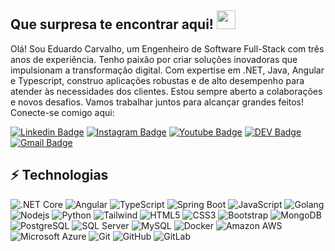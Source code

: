## Que surpresa te encontrar aqui! <img src="https://raw.githubusercontent.com/aemmadi/aemmadi/master/wave.gif" width="30">

Olá! Sou Eduardo Carvalho, um Engenheiro de Software Full-Stack com três anos de experiência. Tenho paixão por criar soluções inovadoras que impulsionam a transformação digital. Com expertise em .NET, Java, Angular e Typescript, construo aplicações robustas e de alto desempenho para atender às necessidades dos clientes. Estou sempre aberto a colaborações e novos desafios. Vamos trabalhar juntos para alcançar grandes feitos! Conecte-se comigo aqui:

[![Linkedin Badge](https://img.shields.io/badge/-EduardoCarvalho-blue?style=flat-square&logo=Linkedin&logoColor=white&link=https://www.linkedin.com/in/anirudhemmadi/)](https://www.linkedin.com/in/eduardo-carvalho-576075180/)
[![Instagram Badge](https://img.shields.io/badge/-oeduardo.carvalho-purple?style=flat-square&logo=instagram&logoColor=white&link=https://instagram.com/oeduardo.carvalho/)](https://instagram.com/oeduardo.carvalho)
[![Youtube Badge](https://img.shields.io/badge/-Youtube-darkred?style=flat-square&logo=youtube&logoColor=white&link=https://www.youtube.com/)](https://www.youtube.com/)
[![DEV Badge](https://img.shields.io/badge/-DEV.TO-000000?style=flat-square&logo=devdotto&link=https://dev.to/dudu_crew)](https://dev.to/dudu_crew)
[![Gmail Badge](https://img.shields.io/badge/-eduardoc313@gmail.com-c14438?style=flat-square&logo=Gmail&logoColor=white&link=mailto:eduardoc313@gmail.com)](mailto:eduardoc313@gmail.com)

## ⚡ Technologias

![.NET Core](https://img.shields.io/badge/-.NET%20Core-512BD4?style=flat-square&logo=dotnet&logoColor=White)
![Angular](https://img.shields.io/badge/-Angular-FF0000?style=flat-square&logo=angular)
![TypeScript](https://img.shields.io/badge/-TypeScript-01006c?style=flat-square&logo=typescript)
![Spring Boot](https://img.shields.io/badge/-Spring%20Boot-000000?style=flat-square&logo=springboot)
![JavaScript](https://img.shields.io/badge/-JavaScript-black?style=flat-square&logo=javascript)
![Golang](https://img.shields.io/badge/-Golang-000000?style=flat-square&logo=go)
![Nodejs](https://img.shields.io/badge/-Nodejs-black?style=flat-square&logo=Node.js)
![Python](https://img.shields.io/badge/-Python-black?style=flat-square&logo=Python)
![Tailwind](https://img.shields.io/badge/-TailwindCss-0000FF?style=flat-square&logo=tailwindcss)
![HTML5](https://img.shields.io/badge/-HTML5-E34F26?style=flat-square&logo=html5&logoColor=white)
![CSS3](https://img.shields.io/badge/-CSS3-1572B6?style=flat-square&logo=css3)
![Bootstrap](https://img.shields.io/badge/-Bootstrap-563D7C?style=flat-square&logo=bootstrap)
![MongoDB](https://img.shields.io/badge/-MongoDB-black?style=flat-square&logo=mongodb)
![PostgreSQL](https://img.shields.io/badge/-PostgreSQL-000000?style=flat-square&logo=postgresql)
![SQL Server](https://img.shields.io/badge/-SQL%20Server-000000?style=flat-square&logo=microsoftsqlserver&logoColor=CC2927)
![MySQL](https://img.shields.io/badge/-MySQL-black?style=flat-square&logo=mysql)
![Docker](https://img.shields.io/badge/-Docker-black?style=flat-square&logo=docker)
![Amazon AWS](https://img.shields.io/badge/Amazon%20AWS-black?style=flat-square&logo=amazon-aws&logoColor=ff4100)
![Microsoft Azure](https://img.shields.io/badge/Microsoft%20Azure-232F7E?style=flat-square&logo=microsoft-azure)
![Git](https://img.shields.io/badge/-Git-black?style=flat-square&logo=git)
![GitHub](https://img.shields.io/badge/-GitHub-181717?style=flat-square&logo=github)
![GitLab](https://img.shields.io/badge/-GitLab-FCA121?style=flat-square&logo=gitlab)
